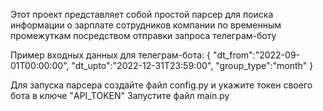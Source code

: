 Этот проект представляет собой простой парсер для поиска информации о зарплате сотрудников компании по временным промежуткам посредством отправки запроса телеграм-боту

Пример входных данных для телеграм-бота:
{
"dt_from":"2022-09-01T00:00:00",
"dt_upto":"2022-12-31T23:59:00",
"group_type":"month"
}

Для запуска парсера создайте файл config.py и укажите токен своего бота в ключе "API_TOKEN"
Запустите файл main.py